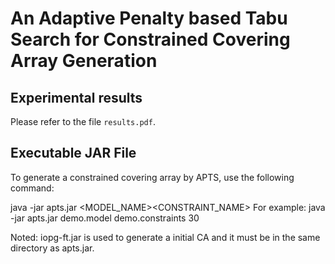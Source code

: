 An Adaptive Penalty based Tabu Search for Constrained Covering Array Generation
==============================================================================


Experimental results
----
Please refer to the file `results.pdf`.


Executable JAR File
----
To generate a constrained covering array by APTS, use the following command:

java -jar apts.jar  <MODEL_NAME><CONSTRAINT_NAME><CUTOFFTIME>
For example: java -jar apts.jar demo.model demo.constraints 30

Noted: iopg-ft.jar is used to generate a initial CA and it must be in the same directory as apts.jar.